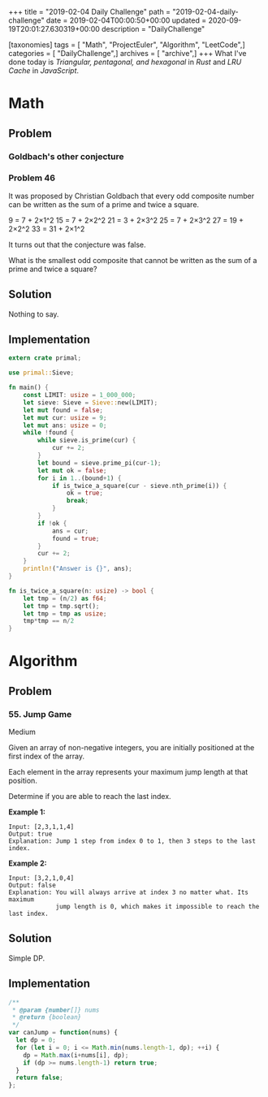 +++
title = "2019-02-04 Daily Challenge"
path = "2019-02-04-daily-challenge"
date = 2019-02-04T00:00:50+00:00
updated = 2020-09-19T20:01:27.630319+00:00
description = "DailyChallenge"

[taxonomies]
tags = [ "Math", "ProjectEuler", "Algorithm", "LeetCode",]
categories = [ "DailyChallenge",]
archives = [ "archive",]
+++
What I've done today is *Triangular, pentagonal, and hexagonal* in *Rust* and *LRU Cache* in *JavaScript*.

<!-- more -->

# Math

## Problem

### Goldbach's other conjecture

### Problem 46

It was proposed by Christian Goldbach that every odd composite number can be written as the sum of a prime and twice a square.

9 = 7 + 2×1^2
15 = 7 + 2×2^2
21 = 3 + 2×3^2
25 = 7 + 2×3^2
27 = 19 + 2×2^2
33 = 31 + 2×1^2

It turns out that the conjecture was false.

What is the smallest odd composite that cannot be written as the sum of a prime and twice a square?

## Solution

Nothing to say.

## Implementation

```rust
extern crate primal;

use primal::Sieve;

fn main() {
    const LIMIT: usize = 1_000_000;
    let sieve: Sieve = Sieve::new(LIMIT);
    let mut found = false;
    let mut cur: usize = 9;
    let mut ans: usize = 0;
    while !found {
        while sieve.is_prime(cur) {
            cur += 2;
        }
        let bound = sieve.prime_pi(cur-1);
        let mut ok = false;
        for i in 1..(bound+1) {
            if is_twice_a_square(cur - sieve.nth_prime(i)) {
                ok = true;
                break;
            }
        }
        if !ok {
            ans = cur;
            found = true;
        }
        cur += 2;
    }
    println!("Answer is {}", ans);
}

fn is_twice_a_square(n: usize) -> bool {
    let tmp = (n/2) as f64;
    let tmp = tmp.sqrt();
    let tmp = tmp as usize;
    tmp*tmp == n/2
}
```

# Algorithm

## Problem

### 55. Jump Game

Medium

Given an array of non-negative integers, you are initially positioned at the first index of the array.

Each element in the array represents your maximum jump length at that position.

Determine if you are able to reach the last index.

**Example 1:**

```
Input: [2,3,1,1,4]
Output: true
Explanation: Jump 1 step from index 0 to 1, then 3 steps to the last index.
```

**Example 2:**

```
Input: [3,2,1,0,4]
Output: false
Explanation: You will always arrive at index 3 no matter what. Its maximum
             jump length is 0, which makes it impossible to reach the last index.
```

## Solution

Simple DP.

## Implementation

```js
/**
 * @param {number[]} nums
 * @return {boolean}
 */
var canJump = function(nums) {
  let dp = 0;
  for (let i = 0; i <= Math.min(nums.length-1, dp); ++i) {
    dp = Math.max(i+nums[i], dp);
    if (dp >= nums.length-1) return true;
  }
  return false;
};
```